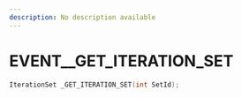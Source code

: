```yaml
---
description: No description available 
---
```


# EVENT\__GET_ITERATION_SET

```cpp
IterationSet _GET_ITERATION_SET(int SetId);
```